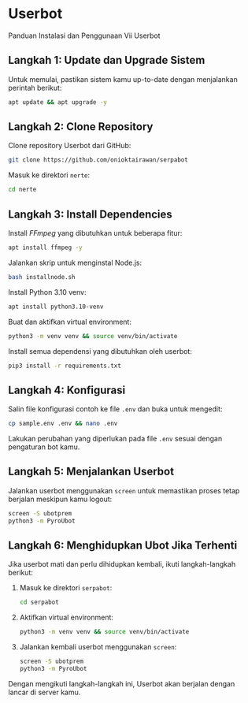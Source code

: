 
#  Userbot

Panduan Instalasi dan Penggunaan Vii Userbot

## Langkah 1: Update dan Upgrade Sistem
Untuk memulai, pastikan sistem kamu up-to-date dengan menjalankan perintah berikut:

```bash
apt update && apt upgrade -y
```

## Langkah 2: Clone Repository
Clone repository  Userbot dari GitHub:

```bash
git clone https://github.com/onioktairawan/serpabot
```

Masuk ke direktori `nerte`:

```bash
cd nerte
```

## Langkah 3: Install Dependencies
Install *FFmpeg* yang dibutuhkan untuk beberapa fitur:

```bash
apt install ffmpeg -y
```

Jalankan skrip untuk menginstal Node.js:

```bash
bash installnode.sh
```

Install Python 3.10 venv:

```bash
apt install python3.10-venv
```

Buat dan aktifkan virtual environment:

```bash
python3 -m venv venv && source venv/bin/activate
```

Install semua dependensi yang dibutuhkan oleh userbot:

```bash
pip3 install -r requirements.txt
```

## Langkah 4: Konfigurasi
Salin file konfigurasi contoh ke file `.env` dan buka untuk mengedit:

```bash
cp sample.env .env && nano .env
```

Lakukan perubahan yang diperlukan pada file `.env` sesuai dengan pengaturan bot kamu.

## Langkah 5: Menjalankan Userbot
Jalankan userbot menggunakan `screen` untuk memastikan proses tetap berjalan meskipun kamu logout:

```bash
screen -S ubotprem
python3 -m PyroUbot
```

## Langkah 6: Menghidupkan Ubot Jika Terhenti
Jika userbot mati dan perlu dihidupkan kembali, ikuti langkah-langkah berikut:

1. Masuk ke direktori `serpabot`:

    ```bash
    cd serpabot
    ```

2. Aktifkan virtual environment:

    ```bash
    python3 -m venv venv && source venv/bin/activate
    ```

3. Jalankan kembali userbot menggunakan `screen`:

    ```bash
    screen -S ubotprem
    python3 -m PyroUbot
    ```

Dengan mengikuti langkah-langkah ini, Userbot akan berjalan dengan lancar di server kamu.
